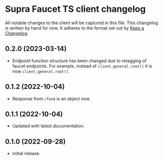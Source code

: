 # Supra Faucet TS client changelog

All notable changes to the client will be captured in this file. This changelog is written by hand for now. It adheres to the format set out by [Keep a Changelog](https://keepachangelog.com/en/1.0.0/).

## 0.2.0 (2023-03-14)
- Endpoint function structure has been changed due to retagging of faucet endpoints. For example, instead of `client.general.root()` it is now `client.general.root()`.

## 0.1.2 (2022-10-04)
- Response from `/fund` is an object now.

## 0.1.1 (2022-10-04)
- Updated with latest documentation.

## 0.1.0 (2022-09-28)
- Initial release.
